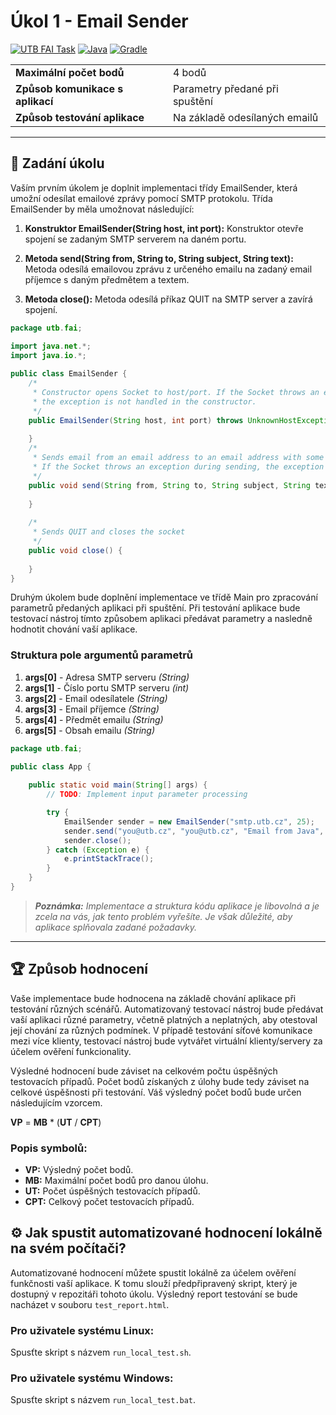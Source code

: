 # Úkol 1 - Email Sender

[![UTB FAI Task](https://img.shields.io/badge/UTB_FAI-Task-yellow)](https://www.fai.utb.cz/)
[![Java](https://img.shields.io/badge/Java-007396.svg?logo=java&logoColor=white)](https://www.java.com/)
[![Gradle](https://img.shields.io/badge/Gradle-02303A.svg?logo=gradle&logoColor=white)](https://gradle.org/)

|                                  |                                |
| -------------------------------- | ------------------------------ |
| __Maximální počet bodů__         | 4 bodů                         |
| __Způsob komunikace s aplikací__ | Parametry předané při spuštění |
| __Způsob testování aplikace__    | Na základě odesílaných emailů  |

---

## 📝 Zadání úkolu 

Vaším prvním úkolem je doplnit implementaci třídy EmailSender, která umožní odesílat emailové zprávy pomocí SMTP protokolu. Třída EmailSender by měla umožnovat následující:

1. __Konstruktor EmailSender(String host, int port):__ Konstruktor otevře spojení se zadaným SMTP serverem na daném portu. 

2. __Metoda send(String from, String to, String subject, String text):__ Metoda odesílá emailovou zprávu z určeného emailu na zadaný email příjemce s daným předmětem a textem. 

3. __Metoda close():__ Metoda odesílá příkaz QUIT na SMTP server a zavírá spojení.

```java
package utb.fai;

import java.net.*;
import java.io.*;
 
public class EmailSender {
    /*
     * Constructor opens Socket to host/port. If the Socket throws an exception during opening,
     * the exception is not handled in the constructor.
     */
    public EmailSender(String host, int port) throws UnknownHostException, IOException {
       
    }
    /*
     * Sends email from an email address to an email address with some subject and text.
     * If the Socket throws an exception during sending, the exception is not handled by this method.
     */
    public void send(String from, String to, String subject, String text) throws IOException {
       
    }
   
    /*
     * Sends QUIT and closes the socket
     */
    public void close() {
       
    }
}
```

Druhým úkolem bude doplnění implementace ve třídě Main pro zpracování parametrů předaných aplikaci při spuštění. Při testování aplikace bude testovací nástroj tímto způsobem aplikaci předávat parametry a nasledně hodnotit chování vaší aplikace.

### Struktura pole argumentů parametrů
1. __args[0]__ - Adresa SMTP serveru _(String)_
1. __args[1]__ - Číslo portu SMTP serveru _(int)_
1. __args[2]__ - Email odesílatele _(String)_
1. __args[3]__ - Email příjemce _(String)_
1. __args[4]__ - Předmět emailu _(String)_
1. __args[5]__ - Obsah emailu _(String)_


```java
package utb.fai;

public class App {
 
    public static void main(String[] args) {
        // TODO: Implement input parameter processing

        try {
            EmailSender sender = new EmailSender("smtp.utb.cz", 25);
            sender.send("you@utb.cz", "you@utb.cz", "Email from Java", "Funguje to?\nSnad...");
            sender.close();
        } catch (Exception e) {
            e.printStackTrace();
        }
    }
}
```

>_**Poznámka:** Implementace a struktura kódu aplikace je libovolná a je zcela na vás, jak tento problém vyřešíte. Je však důležité, aby aplikace splňovala zadané požadavky._

---

## 🏆 Způsob hodnocení

Vaše implementace bude hodnocena na základě chování aplikace při testování různých scénářů. Automatizovaný testovací nástroj bude předávat vaší aplikaci různé parametry, včetně platných a neplatných, aby otestoval její chování za různých podmínek. V případě testování síťové komunikace mezi více klienty, testovací nástroj bude vytvářet virtuální klienty/servery za účelem ověření funkcionality.

Výsledné hodnocení bude záviset na celkovém počtu úspěšných testovacích případů. Počet bodů získaných z úlohy bude tedy záviset na celkové úspěšnosti při testování. Váš výsledný počet bodů bude určen následujícím vzorcem.

__VP__ = __MB__ * (__UT__ / __CPT__)

### Popis symbolů:

* __VP:__ Výsledný počet bodů.
* __MB:__ Maximální počet bodů pro danou úlohu.
* __UT:__ Počet úspěšných testovacích případů.
* __CPT:__ Celkový počet testovacích případů.

## ⚙️ Jak spustit automatizované hodnocení lokálně na svém počítači?

Automatizované hodnocení můžete spustit lokálně za účelem ověření funkčnosti vaší aplikace. K tomu slouží předpřipravený skript, který je dostupný v repozitáři tohoto úkolu. Výsledný report testování se bude nacházet v souboru ```test_report.html```.

###  Pro uživatele systému Linux:
Spusťte skript s názvem ```run_local_test.sh```.

### Pro uživatele systému Windows:
Spusťte skript s názvem ```run_local_test.bat```.

